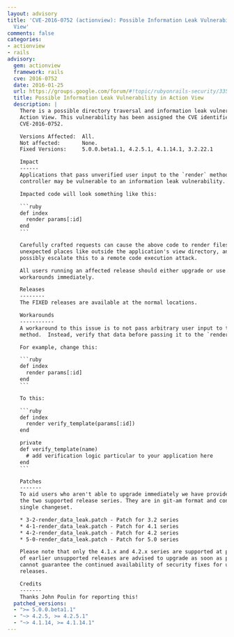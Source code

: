 ```yaml
---
layout: advisory
title: 'CVE-2016-0752 (actionview): Possible Information Leak Vulnerability in Action
  View'
comments: false
categories:
- actionview
- rails
advisory:
  gem: actionview
  framework: rails
  cve: 2016-0752
  date: 2016-01-25
  url: https://groups.google.com/forum/#!topic/rubyonrails-security/335P1DcLG00
  title: Possible Information Leak Vulnerability in Action View
  description: |
    There is a possible directory traversal and information leak vulnerability in
    Action View. This vulnerability has been assigned the CVE identifier
    CVE-2016-0752.

    Versions Affected:  All.
    Not affected:       None.
    Fixed Versions:     5.0.0.beta1.1, 4.2.5.1, 4.1.14.1, 3.2.22.1

    Impact
    ------
    Applications that pass unverified user input to the `render` method in a
    controller may be vulnerable to an information leak vulnerability.

    Impacted code will look something like this:

    ```ruby
    def index
      render params[:id]
    end
    ```

    Carefully crafted requests can cause the above code to render files from
    unexpected places like outside the application's view directory, and can
    possibly escalate this to a remote code execution attack.

    All users running an affected release should either upgrade or use one of the
    workarounds immediately.

    Releases
    --------
    The FIXED releases are available at the normal locations.

    Workarounds
    -----------
    A workaround to this issue is to not pass arbitrary user input to the `render`
    method.  Instead, verify that data before passing it to the `render` method.

    For example, change this:

    ```ruby
    def index
      render params[:id]
    end
    ```

    To this:

    ```ruby
    def index
      render verify_template(params[:id])
    end

    private
    def verify_template(name)
      # add verification logic particular to your application here
    end
    ```

    Patches
    -------
    To aid users who aren't able to upgrade immediately we have provided patches for
    the two supported release series. They are in git-am format and consist of a
    single changeset.

    * 3-2-render_data_leak.patch - Patch for 3.2 series
    * 4-1-render_data_leak.patch - Patch for 4.1 series
    * 4-2-render_data_leak.patch - Patch for 4.2 series
    * 5-0-render_data_leak.patch - Patch for 5.0 series

    Please note that only the 4.1.x and 4.2.x series are supported at present. Users
    of earlier unsupported releases are advised to upgrade as soon as possible as we
    cannot guarantee the continued availability of security fixes for unsupported
    releases.

    Credits
    -------
    Thanks John Poulin for reporting this!
  patched_versions:
  - ">= 5.0.0.beta1.1"
  - "~> 4.2.5, >= 4.2.5.1"
  - "~> 4.1.14, >= 4.1.14.1"
---
```


